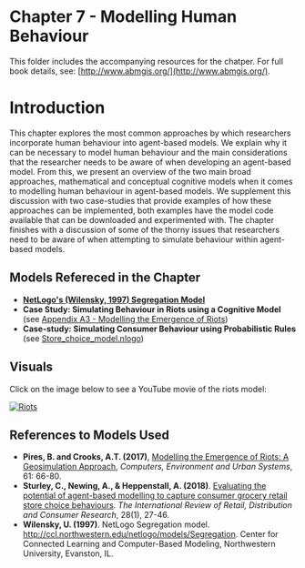# Chapter 7 - Modelling Human Behaviour

This folder includes the accompanying resources for the chatper. For full book details, see: [http://www.abmgis.org/](http://www.abmgis.org/).

# Introduction

This chapter explores the most common approaches by which researchers incorporate human behaviour into agent-based models. We explain why it can be necessary to model human behaviour and the main considerations that the researcher needs to be aware of when developing an agent-based model.  From this, we present an overview of the two main broad approaches, mathematical and conceptual cognitive models when it comes to modelling human behaviour in agent-based models.  We supplement this discussion with two case-studies that provide examples of how these approaches can be implemented, both examples have the model code available that can be downloaded and experimented with. The chapter finishes with a discussion of some of the thorny issues that researchers need to be aware of when attempting to simulate behaviour within agent-based models.

## Models Refereced in the Chapter

* [**NetLogo's (Wilensky, 1997) Segregation Model**](../Chapter03-DevelopingABM/Models/Segregation.nlogo)
* **Case Study: Simulating Behaviour in Riots using a Cognitive Model** (see [Appendix A3 - Modelling the Emergence of Riots](../AppendixA/Riots))
* **Case-study: Simulating Consumer Behaviour using Probabilistic Rules** (see [Store_choice_model.nlogo](Models/ConsumerBehaviour)) 
## Visuals

Click on the image below to see a YouTube movie of the riots model:

[![Riots](http://img.youtube.com/vi/gsaQK6lPxf0/0.jpg)](http://www.youtube.com/watch?v=gsaQK6lPxf0 "Roits")

## References to Models Used

* **Pires, B. and Crooks, A.T. (2017)**, [Modelling the Emergence of Riots: A Geosimulation Approach](https://www.sciencedirect.com/science/article/pii/S0198971516302459), *Computers, Environment and Urban Systems*, 61: 66-80.
* **Sturley, C., Newing, A., & Heppenstall, A. (2018)**. [Evaluating the potential of agent-based modelling to capture consumer grocery retail store choice behaviours](https://www.tandfonline.com/doi/abs/10.1080/09593969.2017.1397046). *The International Review of Retail, Distribution and Consumer Research*, 28(1), 27-46.
* **Wilensky, U. (1997)**. NetLogo Segregation model. <http://ccl.northwestern.edu/netlogo/models/Segregation>. Center for Connected Learning and Computer-Based Modeling, Northwestern University, Evanston, IL.
